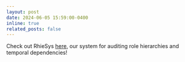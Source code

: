 ```yaml
---
layout: post
date: 2024-06-05 15:59:00-0400
inline: true
related_posts: false
---
```


Check out RhieSys [here](https://arxiv.org/abs/2402.07332), our system for auditing role hierarchies and temporal dependencies!
